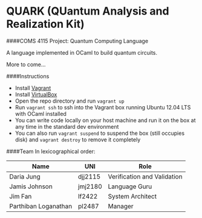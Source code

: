 QUARK (QUantum Analysis and Realization Kit)
=====

####COMS 4115 Project: Quantum Computing Language

A language implemented in OCaml to build quantum circuits.

More to come...

####Instructions
- Install [Vagrant](https://www.vagrantup.com/downloads.html)
- Install [VirtualBox](https://www.virtualbox.org/wiki/Downloads)
- Open the repo directory and run `vagrant up`
- Run `vagrant ssh` to ssh into the Vagrant box running Ubuntu 12.04 LTS with OCaml installed
- You can write code locally on your host machine and run it on the box at any time in the standard dev environment
- You can also run `vagrant suspend` to suspend the box (still occupies disk) and `vagrant destroy` to remove it completely

####Team
In lexicographical order:

| Name                 | UNI     | Role                        |
|----------------------|---------|-----------------------------|
| Daria Jung           | djj2115 | Verification and Validation |
| Jamis Johnson        | jmj2180 | Language Guru               |
| Jim Fan              | lf2422  | System Architect            |
| Parthiban Loganathan | pl2487  | Manager                     |
